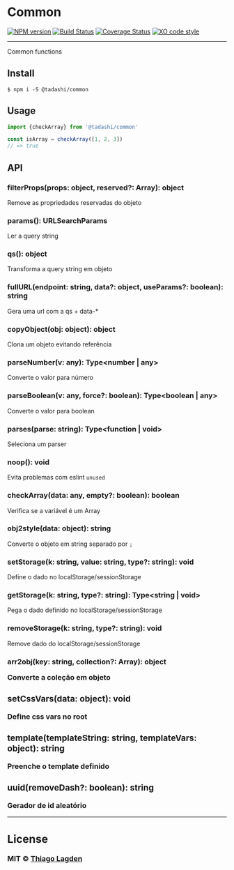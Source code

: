 # Common

[![NPM version][npm-img]][npm]
[![Build Status][ci-img]][ci]
[![Coverage Status][coveralls-img]][coveralls]
[![XO code style][xo-img]][xo]


[npm-img]:         https://img.shields.io/npm/v/@tadashi/common.svg
[npm]:             https://www.npmjs.com/package/@tadashi/common
[ci-img]:          https://github.com/lagden/common/actions/workflows/nodejs.yml/badge.svg
[ci]:              https://github.com/lagden/common/actions/workflows/nodejs.yml
[coveralls-img]:   https://coveralls.io/repos/github/lagden/common/badge.svg?branch=main
[coveralls]:       https://coveralls.io/github/lagden/common?branch=main
[xo-img]:          https://img.shields.io/badge/code_style-XO-5ed9c7.svg
[xo]:              https://github.com/sindresorhus/xo

-----

Common functions

## Install

```
$ npm i -S @tadashi/common
```


## Usage

```js
import {checkArray} from '@tadashi/common'

const isArray = checkArray([1, 2, 3])
// => true
```

## API

### filterProps(props: object, reserved?: Array<string>): object

Remove as propriedades reservadas do objeto


### params(): URLSearchParams

Ler a query string


### qs(): object

Transforma a query string em objeto


### fullURL(endpoint: string, data?: object, useParams?: boolean): string

Gera uma url com a qs + data-*


### copyObject(obj: object): object

Clona um objeto evitando referência


### parseNumber(v: any): Type<number | any>

Converte o valor para número


### parseBoolean(v: any, force?: boolean): Type<boolean | any>

Converte o valor para boolean


### parses(parse: string): Type<function | void>

Seleciona um parser


### noop(): void

Evita problemas com eslint `unused`


### checkArray(data: any, empty?: boolean): boolean

Verifica se a variável é um Array


### obj2style(data: object): string

Converte o objeto em string separado por `;`


### setStorage(k: string, value: string, type?: string): void

Define o dado no localStorage/sessionStorage


### getStorage(k: string, type?: string): Type<string | void>

Pega o dado definido no localStorage/sessionStorage


### removeStorage(k: string, type?: string): void

Remove dado do localStorage/sessionStorage


### arr2obj(key: string, collection?: Array<object>): object

Converte a coleção em objeto


### setCssVars(data: object): void

Define css vars no root


### template(templateString: string, templateVars: object): string

Preenche o template definido


### uuid(removeDash?: boolean): string

Gerador de id aleatório


---


## License

MIT © [Thiago Lagden](http://github.com/lagden)
